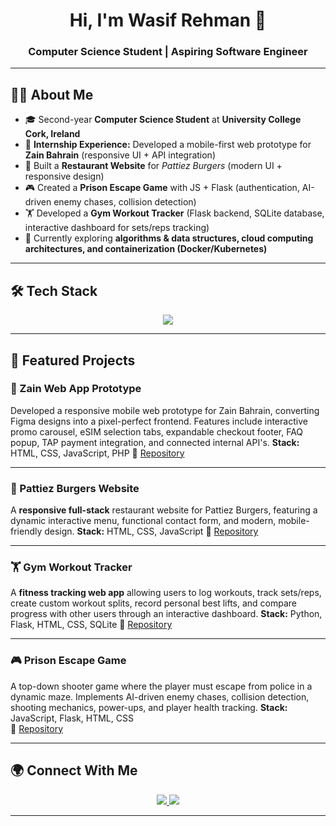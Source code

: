 <!-- Profile README -->

<h1 align="center">Hi, I'm Wasif Rehman 👋</h1>
<h3 align="center">Computer Science Student | Aspiring Software Engineer</h3>

---

## 👨‍💻 About Me
- 🎓 Second-year **Computer Science Student** at **University College Cork, Ireland**  
- 💼 **Internship Experience:** Developed a mobile-first web prototype for **Zain Bahrain** (responsive UI + API integration)  
- 🍔 Built a **Restaurant Website** for *Pattiez Burgers* (modern UI + responsive design)  
- 🎮 Created a **Prison Escape Game** with JS + Flask (authentication, AI-driven enemy chases, collision detection)  
- 🏋️ Developed a **Gym Workout Tracker** (Flask backend, SQLite database, interactive dashboard for sets/reps tracking)  
- 🌱 Currently exploring **algorithms & data structures, cloud computing architectures, and containerization (Docker/Kubernetes)**  

---

## 🛠️ Tech Stack

<p align="center">
  <img src="https://skillicons.dev/icons?i=python,js,html,css,php,flask,figma,java,mysql,git,github,linux,vscode&perline=7" />
</p>

---

## 📌 Featured Projects

### 📱 Zain Web App Prototype

Developed a responsive mobile web prototype for Zain Bahrain, converting Figma designs into a pixel-perfect frontend. Features include interactive promo carousel, eSIM selection tabs, expandable checkout footer, FAQ popup, TAP payment integration, and connected internal API's. 
**Stack:** HTML, CSS, JavaScript, PHP 
🔗 [Repository](https://github.com/yourusername/zain-web-prototype)

---

### 🍔 Pattiez Burgers Website

A **responsive full-stack** restaurant website for Pattiez Burgers, featuring a dynamic interactive menu, functional contact form, and modern, mobile-friendly design.
**Stack:** HTML, CSS, JavaScript 
🔗 [Repository](https://github.com/Waso-R/Pattiez-Burgers)

---

### 🏋️ Gym Workout Tracker

A **fitness tracking web app** allowing users to log workouts, track sets/reps, create custom workout splits, record personal best lifts, and compare progress with other users through an interactive dashboard.
**Stack:** Python, Flask, HTML, CSS, SQLite
🔗 [Repository](https://github.com/yourusername/gym-tracker)

---

### 🎮 Prison Escape Game 

A top-down shooter game where the player must escape from police in a dynamic maze. Implements AI-driven enemy chases, collision detection, shooting mechanics, power-ups, and player health tracking. 
**Stack:** JavaScript, Flask, HTML, CSS  
🔗 [Repository](https://github.com/yourusername/prison-escape-game)

---

## 🌍 Connect With Me  

<p align="center">
  <a href="https://www.linkedin.com/in/wasif-rehman-b19682342/">
    <img src="https://img.shields.io/badge/LinkedIn-0A66C2?style=for-the-badge&logo=linkedin&logoColor=white"/>
  </a>
  <a href="mailto:waso.rehman@gmail.com">
    <img src="https://img.shields.io/badge/Email-D14836?style=for-the-badge&logo=gmail&logoColor=white"/>
  </a>
</p>

---

